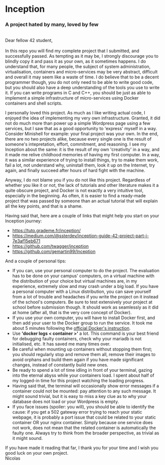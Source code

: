 # Inception
### A project hated by many, loved by few
\
Dear fellow 42 student,\
\
In this repo you will find my complete project that I submitted, and successfully passed.
As tempting as it may be, I strongly discourage you to blindly copy it and pass it as your own, as it sometimes happens.
I do understand that, for many people, the subject of system administration, virtualisation, containers and micro-services may be very abstract, difficult and overall it may seem like a waste of time.
I do believe that to be a decent programmer though, you do not only need to be able to write good code, but you should also have a deep understanding of the tools you use to write it.
If you can write programs in C and C++, you should be just as able to implement a simple infrastructure of micro-services using Docker containers and shell scripts.

I personally loved this project. As much as I like writing actual code, I enjoyed the idea of implementing my very own infrastructure.
Granted, it did not do much more than power up a simple Wordpress page using a few services, but I saw that as a good opportunity to 'express' myself in a way.
Consider Minishell for example: your final project was your own. In the end, there are no two projects alike, because every single one is the result of someone's intepretation, effort, commitment, and reasoning.
I see my Inception about the same: it is the result of my own 'creativity' in a way, and it made me relive childhood memories of having my first computer.
In a way, it was a similar experience of trying to install things, try to make them work, fail a lot, not understand why, uninstall them, look it up on the Internet, try again, and finally succeed after hours of hard fight with the machine.

Anyway, I do not blame you if you do not like this project.
Regardless of whether you like it or not, the lack of tutorials and other literature makes it a quite obscure project, and Docker is not exactly a very intuitive tool, especially in the beginning.
As often, it is easier to find a ready-made project that was passed by someone than an actual tutorial that will explain all the key points, and that is a shame.

Having said that, here are a couple of links that might help you start on your Inception journey:
+ https://tuto.grademe.fr/inception/
+ https://medium.com/@ssterdev/inception-guide-42-project-part-i-7e3af15eb671
+ https://github.com/twagger/inception
+ https://github.com/gemartin99/Inception

And a couple of personal tips:
+ If you can, use your personal computer to do the project. The evaluation has to be done on your campus' computers, on a virtual machine with the distribution of your choice but virtual machines are, in my experience, extremely slow and may crash under a big load. If you have a personal computer with a Linux distribution, you can save yourself from a lot of trouble and headaches if you write the project on it instead of the school's computers. Be sure to test extensively your project at school before submission though. It should work as seamlessly as it did at home (after all, that is the very core concept of Docker).
+ If you use your own computer, you will have to install Docker first, and then add your user to the Docker group to run the service. It took me about 5 minutes following the [official Docker's instruction](https://docs.docker.com/engine/install/ubuntu/).
+ Use **'docker logs < container >'** a lot. This command is your best friend for debugging faulty containers, check why your mariadb is not initialised, etc. It has saved me many times over.
+ Be careful when mounting up containers without stopping them first; you should regularly stop and remove them all, remove their images to avoid orphans and build them again if you have made significant changes, instead of constantly build new ones.
+ Be ready to spend a lot of time idling in front of your terminal, gazing into the eternal abyss while your containers load. I spent about half of my logged-in time for this project watching the loading progress.
+ Having said that, the terminal will occasionally show error messages if a container could not be mounted: pay attention to any such message. It might sound trivial, but it is easy to miss a key clue as to why your database does not load or your Wordpress is empty.
+ If you face issues (spoiler: you will), you should be able to identify the cause: if you get a 502 gateway error trying to reach your static webpage, it is probably a port issue that could be related to your static container OR your nginx container. Simply because one service does not work, does not mean that the related container is automatically the faulty one. Always try to think from the broader perspective, as trivial as it might sound.

If you have made it reading that far, I thank you for your time and I wish you good luck on your own project.
\
Nicolas
